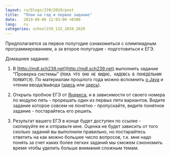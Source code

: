 ```yaml
---
layout: ru/blogs/239/2019/post
title:  "План на год и первое задание"
date:   2019-09-06 12:03:00 +0300
lang:   ru
categories: school239_115_2019_2020
---
```


Предполагается за первое полугодие ознакомиться с олимпиадным программированием, а за второе полугодие - подготовиться к ЕГЭ.

Домашнее задание:

1) В [http://mdl.sch239.net](http://mdl.sch239.net) выполнить задание "Проверка системы" (```ПОКА ЧТО ОНО НЕ ВИДНО, НАДЕЮСЬ В ПОНЕДЕЛЬНИК ПОЯВИТСЯ```). По материалам прошлого года можно вспомнить [о Java](/blogs/239/2018/school239_105_2018_2019/2018/08/30/java-cheatsheet.html) и чтении ввода/вывода ([здесь](/lessons/239/school/java/olymp/2017/01/10/olymp-stub.html) или [здесь](/blogs/239/2018/school239_105_2018_2019/2018/09/23/java-syntaxis-intro.html)).

2) Открыть пробное ЕГЭ от [Яндекса](https://yandex.ru/tutor/subject/?subject_id=6), и в зависимости от своего номера по модулю пять - прорешать один из первых пяти вариантов. Видите задание которое совсем не понятно - пропускайте, видите понятное задание - постарайтесь его решить.

3) Результат вашего ЕГЭ в конце будет доступен по ссылке - скопируйте ее и отправьте мне. Оценка не будет зависить от того сколько заданий вы выполнили правильно, но постарайтесь ответить на как можно большее число вопросов, т.к. мне надо понять за счет каких более легких заданий мы сможем сэкономить время чтобы уделить больше внимания сложным темам.